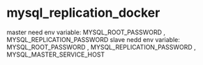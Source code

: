 # mysql_replication_docker
master need env variable: MYSQL_ROOT_PASSWORD , MYSQL_REPLICATION_PASSWORD
slave nedd env variable: MYSQL_ROOT_PASSWORD , MYSQL_REPLICATION_PASSWORD , MYSQL_MASTER_SERVICE_HOST
